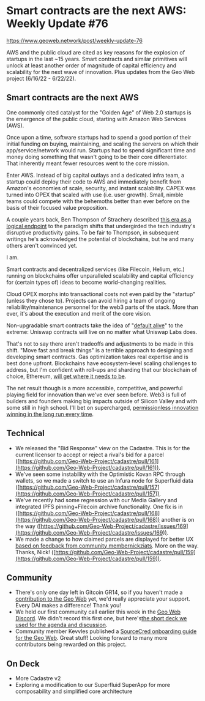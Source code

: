 # Smart contracts are the next AWS: Weekly Update #76

https://www.geoweb.network/post/weekly-update-76

AWS and the public cloud are cited as key reasons for the explosion of startups in the last ~15 years. Smart contracts and similar primitives will unlock at least another order of magnitude of capital efficiency and scalability for the next wave of innovation. Plus updates from the Geo Web project (6/16/22 - 6/22/22).

## Smart contracts are the next AWS

One commonly cited catalyst for the &quot;Golden Age&quot; of Web 2.0 startups is the emergence of the public cloud, starting with Amazon Web Services (AWS).

Once upon a time, software startups had to spend a good portion of their initial funding on buying, maintaining, and scaling the servers on which their app/service/network would run. Startups had to spend significant time and money doing something that wasn&#39;t going to be their core differentiator. That inherently meant fewer resources went to the core mission.

Enter AWS. Instead of big capital outlays and a dedicated infra team, a startup could deploy their code to AWS and immediately benefit from Amazon&#39;s economies of scale, security, and instant scalability. CAPEX was turned into OPEX that scaled with use (i.e. user growth). Small, nimble teams could compete with the behemoths better than ever before on the basis of their focused value proposition.

A couple years back, Ben Thompson of Strachery described [this era as a logical endpoint](https://stratechery.com/2020/the-end-of-the-beginning/) to the paradigm shifts that undergirded the tech industry&#39;s disruptive productivity gains. To be fair to Thompson, in subsequent writings he&#39;s acknowledged the potential of blockchains, but he and many others aren&#39;t convinced yet.

I am.

Smart contracts and decentralized services (like Filecoin, Helium, etc.) running on blockchains offer unparalleled scalability and capital efficiency for (certain types of) ideas to become world-changing realities.

Cloud OPEX morphs into transactional costs not even paid by the &quot;startup&quot; (unless they chose to). Projects can avoid hiring a team of ongoing reliability/maintenance personnel for the web3 parts of the stack. More than ever, it&#39;s about the execution and merit of the core vision.

Non-upgradable smart contracts take the idea of &quot;[default alive](http://www.paulgraham.com/aord.html)&quot; to the extreme: Uniswap contracts will live on no matter what Uniswap Labs does.

That&#39;s not to say there aren&#39;t tradeoffs and adjustments to be made in this shift. &quot;Move fast and break things&quot; is a terrible approach to designing and developing smart contracts. Gas optimization takes real expertise and is best done upfront. Blockchains have ecosystem-level scaling challenges to address, but I&#39;m confident with roll-ups and sharding that our blockchain of choice, Ethereum, [will get where it needs to be](https://vitalik.ca/general/2021/12/06/endgame.html).

The net result though is a more accessible, competitive, and powerful playing field for innovation than we&#39;ve ever seen before. Web3 is full of builders and founders making big impacts outside of Silicon Valley and with some still in high school. I&#39;ll bet on supercharged, [permissionless innovation winning in the long run every time](https://www.geoweb.network/post/weekly-update-75).

## Technical

- We released the &quot;Bid Response&quot; view on the Cadastre. This is for the current licensor to accept or reject a rival&#39;s bid for a parcel ([https://github.com/Geo-Web-Project/cadastre/pull/161](https://github.com/Geo-Web-Project/cadastre/pull/161)).
- We&#39;ve seen some instability with the Optimistic Kovan RPC through wallets, so we made a switch to use an Infura node for Superfluid data ([https://github.com/Geo-Web-Project/cadastre/pull/157](https://github.com/Geo-Web-Project/cadastre/pull/157)).
- We&#39;ve recently had some regression with our Media Gallery and integrated IPFS pinning+Filecoin archive functionality. One fix is in ([https://github.com/Geo-Web-Project/cadastre/pull/168](https://github.com/Geo-Web-Project/cadastre/pull/168)) another is on the way ([https://github.com/Geo-Web-Project/cadastre/issues/169](https://github.com/Geo-Web-Project/cadastre/issues/169)).
- We made a change to how claimed parcels are displayed for better UX [based on feedback from community member](https://forum.geoweb.network/t/geoweb-map-recommendations-feedback/91)[nickziats](https://forum.geoweb.network/t/geoweb-map-recommendations-feedback/91). More on the way. Thanks, Nick! ([https://github.com/Geo-Web-Project/cadastre/pull/159](https://github.com/Geo-Web-Project/cadastre/pull/159)).

## Community

- There&#39;s only one day left in Gitcoin GR14, so if you haven&#39;t made a [contribution to the Geo Web](https://gitcoin.co/grants/1403/geo-web) yet, we&#39;d really appreciate your support. Every DAI makes a difference! Thank you!
- We held our first community call earlier this week in the [Geo Web Discord](https://discord.com/invite/reXgPru7ck). We didn&#39;t record this first one, but here&#39;s[the short deck we used for the agenda and discussion](https://docs.google.com/presentation/d/1oQR2eT8F98OW8_t1xeIP5mAiAs4XNjJW7JWh59ChxFs/edit?usp=sharing).
- Community member Kevvles published a [SourceCred onboarding guide for the Geo Web](https://forum.geoweb.network/t/get-paid-to-contribute-to-the-geo-web-project-through-sourcecred/94). Great stuff! Looking forward to many more contributors being rewarded on this project.

## On Deck

- More Cadastre v2
- Exploring a modification to our Superfluid SuperApp for more composability and simplified core architecture

